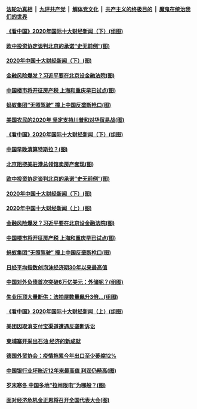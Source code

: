 ####  [法轮功真相](../../../../basic/blob/master/README.md?t=12312102) &nbsp;|&nbsp; [九评共产党](../../../../9ping.md/blob/master/README.md?t=12312102) &nbsp;|&nbsp; [解体党文化](../../../../jtdwh.md/blob/master/README.md?t=12312102)  &nbsp;|&nbsp; [共产主义的终极目的](../../../../gczydzjmd.md/blob/master/README.md?t=12312102) &nbsp;|&nbsp; [魔鬼在统治我们的世界](../../../../mgztzwmdsj.md/blob/master/README.md?t=12312102) 

#### [《看中国》2020年国际十大财经新闻（下）(组图)](../pages/p5/957607.md?t=12312102) 

#### [欧中投资协定谈判北京的承诺“史无前例”(图)](../pages/p5/957596.md?t=12312102) 

#### [2020年中国十大财经新闻（下）(图)](../pages/p5/957583.md?t=12312102) 

#### [金融风险爆发？习近平要在北京设金融法院(图)](../pages/p5/957562.md?t=12312102) 

#### [中国楼市将开征房产税 上海和重庆早已试点(图)](../pages/p5/957553.md?t=12312102) 

#### [蚂蚁集团“无照驾驶” 撞上中国反垄断枪口(图)](../pages/p5/957543.md?t=12312102) 

#### [美国农民的2020年 坚定支持川普和对华贸易战(图)](../pages/p5/957646.md?t=12312102) 

#### [《看中国》2020年国际十大财经新闻（下）(组图)](../pages/p5/957607.md?t=12312102) 

#### [中国早晚清算特斯拉？(图)](../pages/p5/957621.md?t=12312102) 

#### [北京阻挠美驻港总领馆卖房产套现(图)](../pages/p5/957602.md?t=12312102) 

#### [欧中投资协定谈判北京的承诺“史无前例”(图)](../pages/p5/957596.md?t=12312102) 

#### [2020年中国十大财经新闻（下）(图)](../pages/p5/957583.md?t=12312102) 

#### [2020年中国十大财经新闻（上）(图)](../pages/p5/957582.md?t=12312102) 

#### [金融风险爆发？习近平要在北京设金融法院(图)](../pages/p5/957562.md?t=12312102) 

#### [中国楼市将开征房产税 上海和重庆早已试点(图)](../pages/p5/957553.md?t=12312102) 

#### [蚂蚁集团“无照驾驶” 撞上中国反垄断枪口(图)](../pages/p5/957543.md?t=12312102) 

#### [日经平均指数创泡沫经济期30年以来最高值](../pages/p5/957540.md?t=12312102) 

#### [中国对外负债首次突破6万亿美元：外储呢？(组图)](../pages/p5/957465.md?t=12312102) 

#### [失业压顶大量断供：法拍屋数量飙升3倍…(组图)](../pages/p5/957479.md?t=12312102) 

#### [《看中国》2020年国际十大财经新闻（上）(组图)](../pages/p5/957474.md?t=12312102) 

#### [美团因取消支付宝渠道遭遇反垄断诉讼](../pages/p5/957441.md?t=12312102) 

#### [柬埔寨开采出石油 经济的新成就](../pages/p5/957436.md?t=12312102) 

#### [德国外贸协会：疫情拖累今年出口至少萎缩12%](../pages/p5/957432.md?t=12312102) 

#### [中国银行业坏账近12年来最高值 利润仍畸高(图)](../pages/p5/957429.md?t=12312102) 

#### [岁末寒冬 中国多地“拉闸限电”为哪般？(图)](../pages/p5/957422.md?t=12312102) 

#### [面对经济危机金正恩将召开全国代表大会(图)](../pages/p5/957365.md?t=12312102) 

